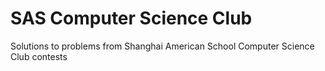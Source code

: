 # SAS Computer Science Club
 Solutions to problems from Shanghai American School Computer Science Club contests
